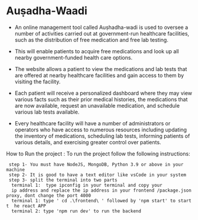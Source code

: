 # Auṣadha-Waadi

* An online management tool called Auṣhadha-wadi is used to oversee a number of activities carried out at government-run healthcare facilities, such as the distribution of free medication and free lab testing.

* This will enable patients to acquire free medications and look up all nearby government-funded health care options.

* The website allows a patient to view the medications and lab tests that are offered at nearby healthcare facilities and gain access to them by visiting the facility.

* Each patient will receive a personalized dashboard where they may view various facts such as their prior medical histories, the medications that are now available, request an unavailable medication, and schedule various lab tests available.

* Every healthcare facility will have a number of administrators or operators who have access to numerous resources including updating the inventory of medications, scheduling lab tests, informing patients of various details, and exercising greater control over patients. 


How to Run the project :
To run the project follow the following instructions:

     step 1- You must have NodeJS, MongoDB, Python 3.9 or above in your machine
     step 2- It is good to have a text editor like vsCode in your system
     step 3- split the terminal into two parts
      terminal 1:  type ipconfig in your terminal and copy your
      ip address and replace the ip address in your frontend /package.json proxy, dont change the port 4000
      terminal 1: type ' cd .\frontend\ ' followed by 'npm start' to start t  he react APP
      terminal 2: type 'npm run dev' to run the backend
